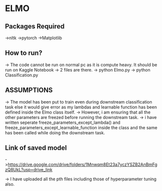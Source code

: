 # ELMO 

## Packages Required
->nltk
->pytorch
->Matplotlib


## How to run?
-> The code cannot be run on normal pc as it is compute heavy. It should be run on Kaggle Notebook
-> 2 files are there.
-> python Elmo.py
-> python Classification.py

## ASSUMPTIONS
-> The model has been put to train even during downstream classification task else it would give error as my lambdas and learnable function has been defined inside the Elmo class itself. 
-> However, i am ensuring that all the other parameters are freezed before running the downstream task.
-> i have written seperate freeze_parameters_except_lambda() and freeze_parameters_except_learnable_function inside the class and the same has been called while doing the downstream task.

## Link of saved model
->https://drive.google.com/drive/folders/1Mnwqm8Et23a7yczYSZB2AnBmFgzQ8UkL?usp=drive_link

-> I have uploaded all the pth files including those of hyperparameter tuning also.

